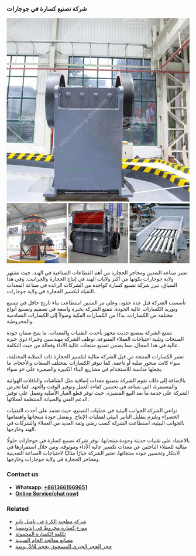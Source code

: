 <h3>شركة تصنيع كسارة في جوجارات</h3><img src='1701852388.jpg' alt=''><p>تعتبر صناعة التعدين ومحاجر الحجارة من أهم القطاعات الصناعية في الهند، حيث تشتهر ولاية جوجارات بكونها من أكبر ولايات الهند في إنتاج الحجارة والجرانيت. وفي هذا السياق، تبرز شركة تصنيع كسارة كواحدة من الشركات الرائدة في صناعة المعدات الثقيلة لتكسير الحجارة في ولاية جوجارات.</p><p>تأسست الشركة قبل عدة عقود، وعلى مر السنين استطاعت بناء تاريخ حافل في تصنيع وتوريد الكسارات عالية الجودة. تتمتع الشركة بخبرة واسعة في تصميم وتصنيع أنواع مختلفة من الكسارات، بدءًا من الكسارات الفكية وصولاً إلى الكسارات التصادمية والمخروطية.</p><p>تتمتع الشركة بمصنع حديث مجهز بأحدث التقنيات والمعدات، ما يتيح ضمان جودة المنتجات وتلبية احتياجات العملاء المتنوعة. توظف الشركة مهندسين وخبراء ذوي خبرة عالية في هذا المجال، مما يضمن تصنيع منتجات عالية الأداء وفعالة من حيث التكلفة.</p><p>تعتبر الكسارات المنتجة من قبل الشركة مثالية لتكسير الحجارة ذات الصلابة المختلفة، سواء كانت صخور صلبة أو ناعمة. كما تتوفر الكسارات بمختلف السعات والأحجام، ما يجعلها مناسبة للاستخدام في مشاريع البناء الكبيرة والصغيرة على حدٍ سواء.</p><p>بالإضافة إلى ذلك، تقوم الشركة بتصنيع معدات إضافية مثل الشاشات والناقلات الهوائية والمستمرة، التي تساعد في تحسين كفاءة العمل وتوفير الوقت والجهد. كما تحرص الشركة على خدمة ما بعد البيع المتميزة، حيث توفر قطع الغيار الأصلية وتعمل على توفير الدعم الفني والصيانة المنتظمة لعملائها.</p><p>تراعي الشركة الجوانب البيئية في عمليات التصنيع، حيث تعتمد على أحدث التقنيات الخضراء وتلتزم بتقليل التأثير البيئي لعمليات الإنتاج. وبفضل جودة منتجاتها واهتمامها بالجوانب البيئية، استطاعت الشركة كسب رضى وثقة العديد من العملاء والشركات في الهند وخارجها.</p><p>بالاعتماد على تقنيات حديثة وجودة منتجاتها، توفر شركة تصنيع كسارة في جوجارات حلولًا مثالية للعملاء الباحثين عن معدات تكسير عالية الأداء وموثوقة. ومن خلال استمرارها في الابتكار وتحسين جودة منتجاتها، تعتبر الشركة خيارًا مثاليًا لاحتياجات الصناعة التعدينية ومحاجر الحجارة في ولاية جوجارات وخارجها.</p><h3>Contact us</h3><ul><li><strong>Whatsapp:&nbsp;<a href="https://wa.me/8613661969651">+8613661969651</a></strong></li><li><a href="https://swt.shibang-china.com/?git&amp;zhl&amp;شركة تصنيع كسارة في جوجارات"><strong>Online Service(chat now)</strong></a></li></ul><h3>Related</h3><ul><li><a href='شركة مطحنة الكرة في تاميل نادو.md'>شركة مطحنة الكرة في تاميل نادو</a></li><li><a href='موزع كسارة مخروط في إندونيسيا.md'>موزع كسارة مخروط في إندونيسيا</a></li><li><a href='تكلفة الكسارة المحمولة.md'>تكلفة الكسارة المحمولة</a></li><li><a href='مصانع معالجة الخام الصينية.md'>مصانع معالجة الخام الصينية</a></li><li><a href='حجر الحجر الجيري المسحوق بحجم 34 بوصة.md'>حجر الحجر الجيري المسحوق بحجم 3/4 بوصة</a></li></ul>